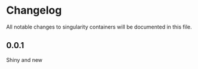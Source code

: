 # Changelog

All notable changes to singularity containers will be documented
in this file.

## 0.0.1

Shiny and new

